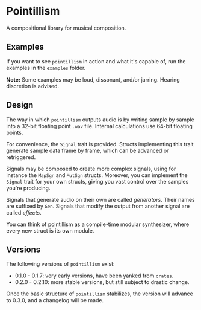 # Pointillism

A compositional library for musical composition.

## Examples

If you want to see `pointillism` in action and what it's capable of, run the
examples in the `examples` folder.

**Note:** Some examples may be loud, dissonant, and/or jarring. Hearing
discretion is advised.

## Design

The way in which `pointillism` outputs audio is by writing sample by sample into
a 32-bit floating point `.wav` file. Internal calculations use 64-bit floating
points.

For convenience, the `Signal` trait is provided. Structs implementing this trait
generate sample data frame by frame, which can be advanced or retriggered.

Signals may be composed to create more complex signals, using for instance the
`MapSgn` and `MutSgn` structs. Moreover, you can implement the `Signal` trait
for your own structs, giving you vast control over the samples you're producing.

Signals that generate audio on their own are called *generators*. Their names
are suffixed by `Gen`. Signals that modify the output from another signal are
called *effects*.

You can think of pointillism as a compile-time modular synthesizer, where every
new struct is its own module.

## Versions

The following versions of `pointillism` exist:

- 0.1.0 - 0.1.7: very early versions, have been yanked from `crates`.
- 0.2.0 - 0.2.10: more stable versions, but still subject to drastic change.

Once the basic structure of `pointillism` stabilizes, the version will advance
to 0.3.0, and a changelog will be made.